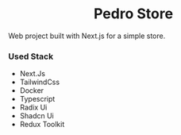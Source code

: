 <div align="center" >
  <h1>Pedro Store</h1>
</div>

Web project built with Next.js for a simple store.

### Used Stack
- Next.Js
- TailwindCss
- Docker
- Typescript
- Radix Ui
- Shadcn Ui
- Redux Toolkit
